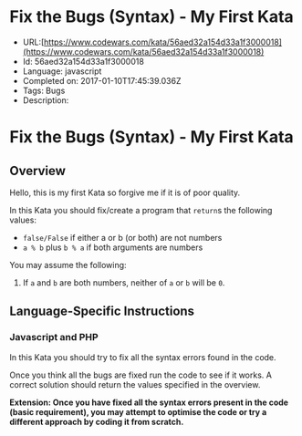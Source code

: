 # Fix the Bugs (Syntax) - My First Kata

 - URL:[https://www.codewars.com/kata/56aed32a154d33a1f3000018](https://www.codewars.com/kata/56aed32a154d33a1f3000018)
 - Id: 56aed32a154d33a1f3000018
 - Language: javascript
 - Completed on: 2017-01-10T17:45:39.036Z
 - Tags: Bugs
 - Description:
# Fix the Bugs (Syntax) - My First Kata

## Overview

Hello, this is my first Kata so forgive me if it is of poor quality.

In this Kata you should fix/create a program that ```return```s the following values:

 - ```false/False``` if either a or b (or both) are not numbers
 - ```a % b``` plus ```b % a``` if both arguments are numbers

You may assume the following:

1. If ```a``` and ```b``` are both numbers, neither of ```a``` or ```b``` will be ```0```.

## Language-Specific Instructions

### Javascript and PHP

In this Kata you should try to fix all the syntax errors found in the code.

Once you think all the bugs are fixed run the code to see if it works.  A correct solution should return the values specified in the overview.

**Extension: Once you have fixed all the syntax errors present in the code (basic requirement), you may attempt to optimise the code or try a different approach by coding it from scratch.**
